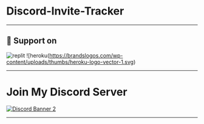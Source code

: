 # Discord-Invite-Tracker

****
## 🚀 Support on

 ![replit](https://cdn.freebiesupply.com/logos/large/2x/replit-logo-png-transparent.png) ![heroku(https://brandslogos.com/wp-content/uploads/thumbs/heroku-logo-vector-1.svg)
 
 ****
 
 # Join My Discord Server
[![Discord Banner 2](https://discordapp.com/api/guilds/905004741841551380/widget.png?style=banner2)](https://discord.gg/vXWdRzbH4M)

 ****
